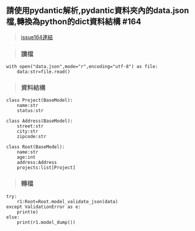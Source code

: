 ## 請使用pydantic解析,pydantic資料夾內的data.json檔,轉換為python的dict資料結構 #164

> [issue164連結](./issue164.ipynb)

> ### 讀檔
```
with open("data.json",mode="r",encoding="utf-8") as file:
    data:str=file.read()
```

> ### 資料結構
```
class Project(BaseModel):
    name:str
    status:str

class Address(BaseModel):
    street:str
    city:str
    zipcode:str

class Root(BaseModel):
    name:str
    age:int
    address:Address
    projects:list[Project]
```

> ### 轉檔
```
try:
    r1:Root=Root.model_validate_json(data)
except ValidationError as e:
    print(e)
else:
    print(r1.model_dump())
```